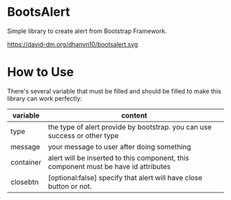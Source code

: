 # BootsAlert

Simple library to create alert from Bootstrap Framework.

https://david-dm.org/dhanyn10/bootsalert.svg

# How to Use
There's several variable that must be filled and should be filled to make this library can work perfectly:

| variable | content |
|-----------|-------------------------------------------------------------------------------------|
| type | the type of alert provide by bootstrap. you can use success or other type |
| message | your message to user after doing something |
| container | alert will be inserted to this component, this component must be have id attributes |
| closebtn | [optional:false] specify that alert will have close button or not. |